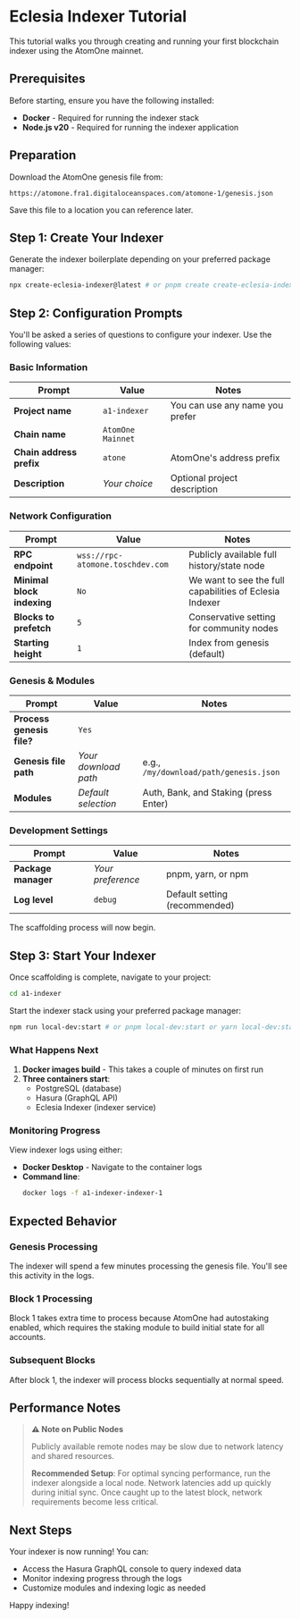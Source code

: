 # Eclesia Indexer Tutorial

This tutorial walks you through creating and running your first blockchain indexer using the AtomOne mainnet.

## Prerequisites

Before starting, ensure you have the following installed:

- **Docker** - Required for running the indexer stack
- **Node.js v20** - Required for running the indexer application

## Preparation

Download the AtomOne genesis file from:
```
https://atomone.fra1.digitaloceanspaces.com/atomone-1/genesis.json
```

Save this file to a location you can reference later.

## Step 1: Create Your Indexer

Generate the indexer boilerplate depending on your preferred package manager:

```bash
npx create-eclesia-indexer@latest # or pnpm create create-eclesia-indexer@latest or yarn create create-eclesia-indexer@latest
```

## Step 2: Configuration Prompts

You'll be asked a series of questions to configure your indexer. Use the following values:

### Basic Information

| Prompt | Value | Notes |
|--------|-------|-------|
| **Project name** | `a1-indexer` | You can use any name you prefer |
| **Chain name** | `AtomOne Mainnet` | |
| **Chain address prefix** | `atone` | AtomOne's address prefix |
| **Description** | _Your choice_ | Optional project description |

### Network Configuration

| Prompt | Value | Notes |
|--------|-------|-------|
| **RPC endpoint** | `wss://rpc-atomone.toschdev.com` | Publicly available full history/state node |
| **Minimal block indexing** | `No` | We want to see the full capabilities of Eclesia Indexer |
| **Blocks to prefetch** | `5` | Conservative setting for community nodes |
| **Starting height** | `1` | Index from genesis (default) |

### Genesis & Modules

| Prompt | Value | Notes |
|--------|-------|-------|
| **Process genesis file?** | `Yes` | |
| **Genesis file path** | _Your download path_ | e.g., `/my/download/path/genesis.json` |
| **Modules** | _Default selection_ | Auth, Bank, and Staking (press Enter) |

### Development Settings

| Prompt | Value | Notes |
|--------|-------|-------|
| **Package manager** | _Your preference_ | pnpm, yarn, or npm |
| **Log level** | `debug` | Default setting (recommended) |

The scaffolding process will now begin.

## Step 3: Start Your Indexer

Once scaffolding is complete, navigate to your project:

```bash
cd a1-indexer
```

Start the indexer stack using your preferred package manager:

```bash
npm run local-dev:start # or pnpm local-dev:start or yarn local-dev:start
```

### What Happens Next

1. **Docker images build** - This takes a couple of minutes on first run
2. **Three containers start**:
   - PostgreSQL (database)
   - Hasura (GraphQL API)
   - Eclesia Indexer (indexer service)

### Monitoring Progress

View indexer logs using either:

- **Docker Desktop** - Navigate to the container logs
- **Command line**:
  ```bash
  docker logs -f a1-indexer-indexer-1
  ```

## Expected Behavior

### Genesis Processing
The indexer will spend a few minutes processing the genesis file. You'll see this activity in the logs.

### Block 1 Processing
Block 1 takes extra time to process because AtomOne had autostaking enabled, which requires the staking module to build initial state for all accounts.

### Subsequent Blocks
After block 1, the indexer will process blocks sequentially at normal speed.

## Performance Notes

> **⚠️ Note on Public Nodes**
>
> Publicly available remote nodes may be slow due to network latency and shared resources.
>
> **Recommended Setup**: For optimal syncing performance, run the indexer alongside a local node. Network latencies add up quickly during initial sync. Once caught up to the latest block, network requirements become less critical.

## Next Steps

Your indexer is now running! You can:

- Access the Hasura GraphQL console to query indexed data
- Monitor indexing progress through the logs
- Customize modules and indexing logic as needed

Happy indexing!